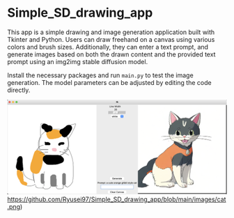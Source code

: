 # Simple_SD_drawing_app
This app is a simple drawing and image generation application built with Tkinter and Python. Users can draw freehand on a canvas using various colors and brush sizes. Additionally, they can enter a text prompt, and generate images based on both the drawn content and the provided text prompt using an img2img stable diffusion model.

Install the necessary packages and run `main.py` to test the image generation. The model parameters can be adjusted by editing the code directly.

![](https://github.com/Ryusei97/Simple_SD_drawing_app/blob/main/images/cat.png)https://github.com/Ryusei97/Simple_SD_drawing_app/blob/main/images/cat.png)
